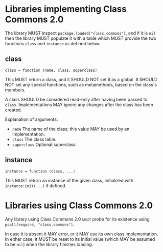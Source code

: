 Libraries implementing Class Commons 2.0
========================================

The library MUST inspect `package.loaded["class.commons"]`, and if it is `nil` then the library MUST populate it with a table which MUST provide the two functions `class` and `instance` as defined below.

## class

	class = function (name, class, superclass)

This MUST return a class, and it SHOULD NOT set it as a global. It SHOULD NOT set any special functions, such as metamethods, based on the class's members.

A class SHOULD be considered read-only after having been passed to `class`. Implementations MAY ignore any changes after the class has been created.

Explanation of arguments:

 * `name` The name of the class; this value MAY be used by an implementation.
 * `class` The class table.
 * `superclass` Optional superclass.

## instance

	instance = function (class, ...)

This MUST return an instance of the given class, initialized with `instance:init(...)` if defined.

Libraries using Class Commons 2.0
=================================

Any library using Class Commons 2.0 <span style="font-variant:small-caps">must</span> probe for its existence using `pcall(require, "class.commons")`.

In case it is absent it MAY error, or it MAY use its own class implementation. In either case, it MUST be reset to its initial value (which MAY be assumed to be `nil`) when the library finishes loading.
